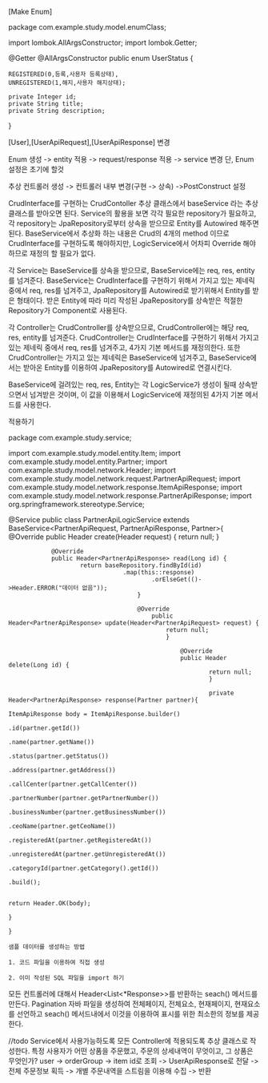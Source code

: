 [Make Enum]

package com.example.study.model.enumClass;

import lombok.AllArgsConstructor;
import lombok.Getter;

@Getter
@AllArgsConstructor
public enum UserStatus {

    REGISTERED(0,등록,사용자 등록상태),
    UNREGISTERED(1,해지,사용자 해지상태);

    private Integer id;
    private String title;
    private String description;
}

[User],[UserApiRequest],[UserApiResponse] 변경

Enum 생성 -> entity 적용 -> request/response 적용 -> service 변경
단, Enum 설정은 초기에 할것

추상 컨트롤러 생성 -> 컨트롤러 내부 변경(구현 -> 상속) ->PostConstruct 설정

CrudInterface를 구현하는 CrudContoller 추상 클래스에서 baseService 라는 추상 클래스를 받아오면 된다.
Service의 활용을 보면 각각 필요한 repository가 필요하고, 각 repository는 JpaRepository로부터 상속을 받으므로 Entity를 Autowired 해주면 된다. 
BaseService에서 추상화 하는 내용은 Crud의 4개의 method 이므로 CrudInterface를 구현하도록 해야하지만,  LogicService에서 어차피 Override 해야하므로 재정의 할 필요가 없다.

각 Service는 BaseService를 상속을 받으므로, BaseService에는 req, res, entity를 넘겨준다.
BaseService는 CrudInterface를 구현하기 위해서 가지고 있는 제네릭 중에서 req, res를 넘겨주고, JpaRepository를 Autowired로 받기위해서 Entity를 받은 형태이다.
받은 Entity에 따라 미리 작성된 JpaRepository를 상속받은 적절한 Repository가 Component로 사용된다.

각 Controller는 CrudController를 상속받으므로, CrudController에는 해당 req, res, entity를 넘겨준다. 
CrudController는 CrudInterface를 구현하기 위해서 가지고 있는 제네릭 중에서 req, res를 넘겨주고, 4가지 기본 메서드를 재정의한다. 
또한 CrudController는 가지고 있는 제네릭은 BaseService에 넘겨주고, BaseService에서는 받아온 Entity를 이용하여 JpaRepository를 Autowired로 연결시킨다.

BaseService에 걸려있는 req, res, Entity는 각 LogicService가 생성이 될때 상속받으면서 넘겨받은 것이며, 이 값을 이용해서 LogicService에 재정의된 4가지 기본 메서드를 사용한다.

적용하기

package com.example.study.service;

import com.example.study.model.entity.Item;
import com.example.study.model.entity.Partner;
import com.example.study.model.network.Header;
import com.example.study.model.network.request.PartnerApiRequest;
import com.example.study.model.network.response.ItemApiResponse;
import com.example.study.model.network.response.PartnerApiResponse;
import org.springframework.stereotype.Service;

@Service
public class PartnerApiLogicService extends BaseService<PartnerApiRequest, PartnerApiResponse, Partner>{
    @Override
        public Header<PartnerApiResponse> create(Header<PartnerApiRequest> request) {
	        return null;
		    }

		        @Override
			    public Header<PartnerApiResponse> read(Long id) {
			            return baseRepository.findById(id)
				                    .map(this::response)
						                    .orElseGet(()->Header.ERROR("데이터 없음"));
								        }

									    @Override
									        public Header<PartnerApiResponse> update(Header<PartnerApiRequest> request) {
										        return null;
											    }

											        @Override
												    public Header delete(Long id) {
												            return null;
													        }

														    private Header<PartnerApiResponse> response(Partner partner){
														            ItemApiResponse body = ItemApiResponse.builder()
															                    .id(partner.getId())
																	                    .name(partner.getName())
																			                    .status(partner.getStatus())
																					                    .address(partner.getAddress())
																							                    .callCenter(partner.getCallCenter())
																									                    .partnerNumber(partner.getPartnerNumber())
																											                    .businessNumber(partner.getBusinessNumber())
																													                    .ceoName(partner.getCeoName())
																															                    .registeredAt(partner.getRegisteredAt())
																																	                    .unregisteredAt(partner.getUnregisteredAt())
																																			                    .categoryId(partner.getCategory().getId())
																																					                    .build();

																																							            return Header.OK(body);
																																								        }
																																									}
																																							샘플 데이터를 생성하는 방법
																																							1. 코드 파일을 이용하여 직접 생성
																																							2. 이미 작성된 SQL 파일을 import 하기

모든 컨트롤러에 대해서 Header<List<*Response>>를 반환하는 seach() 메서드를 만든다.
Pagination 자바 파일을 생성하여 전체페이지, 전체요소, 현재페이지, 현재요소를 선언하고 seach() 메서드내에서 이것을 이용하여 표시를 위한 최소한의 정보를 제공한다.

//todo Service에서 사용가능하도록 모든 Controller에 적용되도록 추상 클래스로 작성한다.
특정 사용자가 어떤 상품을 주문했고, 주문의 상세내역이 무엇이고, 그 상품은 무엇인가?
user -> orderGroup -> item 
id로 조회 -> UserApiResponse로 전달 -> 전체 주문정보 획득 -> 개별 주문내역을 스트림을 이용해 수집 -> 반환

